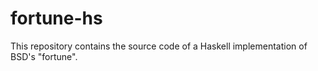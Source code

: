 # fortune-hs
This repository contains the source code of a Haskell implementation of BSD's "fortune".
